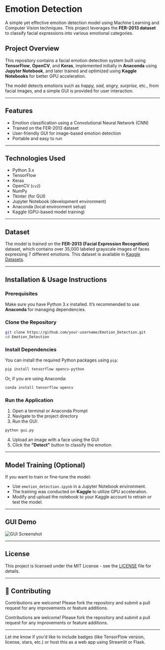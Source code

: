 # Emotion Detection

A simple yet effective emotion detection model using Machine Learning and Computer Vision techniques. This project leverages the **FER-2013 dataset** to classify facial expressions into various emotional categories.

## Project Overview

This repository contains a facial emotion detection system built using **TensorFlow**, **OpenCV**, and **Keras**, implemented initially in **Anaconda** using **Jupyter Notebook**, and later trained and optimized using **Kaggle Notebooks** for better GPU acceleration.

The model detects emotions such as *happy, sad, angry, surprise,* etc., from facial images, and a simple GUI is provided for user interaction.

---

## Features

* Emotion classification using a Convolutional Neural Network (CNN)
* Trained on the FER-2013 dataset
* User-friendly GUI for image-based emotion detection
* Portable and easy to run

---

## Technologies Used

* Python 3.x
* TensorFlow
* Keras
* OpenCV (`cv2`)
* NumPy
* Tkinter (for GUI)
* Jupyter Notebook (development environment)
* Anaconda (local environment setup)
* Kaggle (GPU-based model training)

---

## Dataset

The model is trained on the **FER-2013 (Facial Expression Recognition)** dataset, which contains over 35,000 labeled grayscale images of faces expressing 7 different emotions. This dataset is available in [Kaggle Datasets](https://www.kaggle.com/datasets/msambare/fer2013).

---

## Installation & Usage Instructions

### Prerequisites

Make sure you have Python 3.x installed. It’s recommended to use **Anaconda** for managing dependencies.

### Clone the Repository

```bash
git clone https://github.com/your-username/Emotion_Detection.git
cd Emotion_Detection
```

### Install Dependencies

You can install the required Python packages using `pip`:

```bash
pip install tensorflow opencv-python
```

Or, if you are using Anaconda:

```bash
conda install tensorflow opencv
```

### Run the Application

1. Open a terminal or Anaconda Prompt
2. Navigate to the project directory
3. Run the GUI:

```bash
python gui.py
```

4. Upload an image with a face using the GUI
5. Click the **"Detect"** button to classify the emotion

---

## Model Training (Optional)

If you want to train or fine-tune the model:

* Use `emotion_detection.ipynb` in a Jupyter Notebook environment.
* The training was conducted on **Kaggle** to utilize GPU acceleration.
* Modify and upload the notebook to your Kaggle account to retrain or test the model.

---

## GUI Demo

![GUI Screenshot](screenshots/demo_gui.png) <!-- Replace this with your actual image path -->

---

## License

This project is licensed under the MIT License - see the [LICENSE](LICENSE) file for details.

---

## 🤝 Contributing
Contributions are welcome! Please fork the repository and submit a pull request for any improvements or feature additions.

Contributions are welcome! Please fork the repository and submit a pull request for any improvements or feature additions.

---

Let me know if you'd like to include badges (like TensorFlow version, license, stars, etc.) or host this as a web app using Streamlit or Flask.
